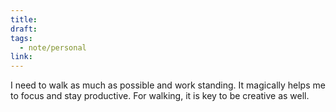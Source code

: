 ```yaml
---
title: 
draft: 
tags:
  - note/personal
link:
---
```

I need to walk as much as possible and work standing. It magically helps me to focus and stay productive. For walking, it is key to be creative as well.